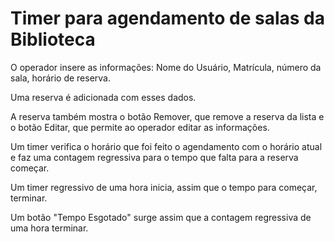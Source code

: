 # Timer para agendamento de salas da Biblioteca

O operador insere as informações: Nome do Usuário, Matrícula, número da sala, horário de reserva.

Uma reserva é adicionada com esses dados.

A reserva também mostra o botão Remover, que remove a reserva da lista e o botão Editar, que permite ao operador editar as informações.

Um timer verifica o horário que foi feito o agendamento com o horário atual e faz uma contagem regressiva para o tempo que falta para a reserva começar.

Um timer regressivo de uma hora inicia, assim que o tempo para começar, terminar.

Um botão "Tempo Esgotado" surge assim que a contagem regressiva de uma hora terminar.

